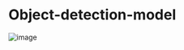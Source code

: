 # Object-detection-model

![image](https://github.com/KCW9294/Object-detection-model/assets/100820366/817e409f-df28-4458-ac44-12c1764e8d98)
